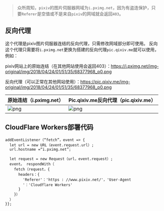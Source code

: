 > 众所周知，`pixiv`的图片伺服器网域为`i.pximg.net`，因为有盗连保护，只要`Referer`是空值或不是来自`pixiv`的网域就会返回`403`。
## 反向代理
这个代理是pixiv图片伺服器连结的反向代理，只需修改网域部分即可使用。
反向这个代理只需要将`i.pximg.net`更换为搭建的反向代理`pic.qixiv.me`就可以使用，例如：

pixiv网站上的原始连结（在其他网站使用会返回403）：https://i.pximg.net/img-original/img/2018/04/24/01/51/35/68377968_p0.png

反向代理（可以正常在其他网站使用）：https://pic.qixiv.me/img-original/img/2018/04/24/01/51/35/68377968_p0.png


| 原始连结（i.pximg.net）              | Pic.qixiv.me反向代理（pic.qixiv.me）                  |
| ------------------------- | ----------------------------- |
| ![png](https://i.pximg.net/img-original/img/2018/04/24/01/51/35/68377968_p0.png)| ![png](https://pic.qixiv.me/img-original/img/2018/04/24/01/51/35/68377968_p0.png) |

## CloudFlare Workers部署代码
```
addEventListener（“fetch”，event => { 
  let url = new URL（event.request.url）; 
  url.hostname =“i.pximg.net”; 

  let request = new Request（url，event.request）; 
  event。 respondWith（
    fetch（request，{ 
      headers：{ 
        'Referer'：'https : //www.pixiv.net/'，'User-Agent 
        '：'Cloudflare Workers' 
      } 
    }）
  ）
}};
```
